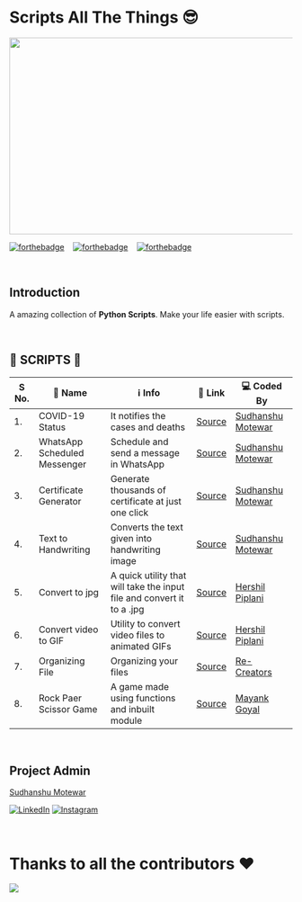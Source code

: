 # Scripts All The Things 😎

<p>
    <img src="https://i.postimg.cc/K8MxFtmj/Capture.jpg" width=650px height=350px/>
</p>

[![forthebadge](https://forthebadge.com/images/badges/built-with-love.svg)](https://forthebadge.com) &nbsp;&nbsp;
[![forthebadge](https://forthebadge.com/images/badges/powered-by-black-magic.svg)](https://forthebadge.com) &nbsp;&nbsp;
[![forthebadge](https://forthebadge.com/images/badges/made-with-python.svg)](https://forthebadge.com)

<br />

## Introduction
A amazing collection of **Python Scripts**. Make your life easier with scripts.

<br />

## 📃 SCRIPTS 📃
| S No. | 📛 Name | ℹ️ Info | 🔗 Link | 💻 Coded By |
|-------|---------|----------|---------|--------------|
| 1\.  | COVID-19 Status | It notifies the cases and deaths | [Source](https://github.com/ssm0801/ScriptAllTheThings/tree/master/COVID-19%20Notifier) | [Sudhanshu Motewar](https://github.com/ssm0801)      |
| 2\.  | WhatsApp Scheduled Messenger | Schedule and send a message in WhatsApp | [Source](https://github.com/ssm0801/ScriptAllTheThings/tree/master/WhatsApp%20Scheduled%20Messenger) | [Sudhanshu Motewar](https://github.com/ssm0801) |
| 3\.  | Certificate Generator | Generate thousands of certificate at just one click | [Source](https://github.com/ssm0801/ScriptAllTheThings/tree/master/Certificate%20Generator) | [Sudhanshu Motewar](https://github.com/ssm0801) |
| 4\.  | Text to Handwriting | Converts the text given into handwriting image | [Source](https://github.com/ssm0801/ScriptAllTheThings/tree/master/Text%20to%20Handwriting) | [Sudhanshu Motewar](https://github.com/ssm0801) |
| 5\.  | Convert to jpg | A quick utility that will take the input file and convert it to a .jpg | [Source](https://github.com/herkura/ScriptAllTheThings/tree/convert-to-jpg/Convert%20To%20jpg) | [Hershil Piplani](https://github.com/herkura) |
| 6\.  | Convert video to GIF | Utility to convert video files to animated GIFs | [Source](https://github.com/herkura/ScriptAllTheThings/tree/convert-to-jpg/Video%20to%20gif) | [Hershil Piplani](https://github.com/herkura) |
| 7\.  | Organizing File | Organizing your files | [Source](https://github.com/ssm0801/ScriptAllTheThings/tree/organizing-files/Automate%20Organizing%20Files) | [Re-Creators](https://github.com/Re-Creators) |
| 8\.  | Rock Paer Scissor Game | A game made using functions and inbuilt module | [Source](https://github.com/ssm0801/ScriptAllTheThings/tree/master/Rock%20Paper%20Scissor) | [Mayank Goyal](https://github.com/mayankgoyal-13) |


<br />

## Project Admin

<a href="https://www.linkedin.com/in/sudhanshu-motewar/">Sudhanshu Motewar</a>

[![LinkedIn](https://img.shields.io/badge/SudhanshuMotewar%20-%230077B5.svg?&style=for-the-badge&logo=linkedin&logoColor=white)](https://www.linkedin.com/in/sudhanshu-motewar/)
[![Instagram](https://img.shields.io/badge/sudhanshu.motewar%20-%23E4405F.svg?&style=for-the-badge&logo=Instagram&logoColor=white)](https://instagram.com/sudhanshu.motewar)  

<br />

# Thanks to all the contributors ❤️
<a href = "https://github.com/ssm0801/ScriptAllTheThings/graphs/contributors">
    <img src = "https://contrib.rocks/image?repo=ssm0801/ScriptAllTheThings"/>
<a>
